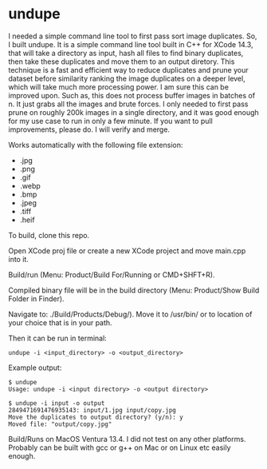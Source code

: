 # undupe

I needed a simple command line tool to first pass sort image duplicates. So, I built undupe. It is a simple command line tool built in C++ for XCode 14.3, that will take a directory as input, hash all files to find binary duplicates, then take these duplicates and move them to an output diretory. This technique is a fast and efficient way to reduce duplicates and prune your dataset before similarity ranking the image duplicates on a deeper level, which will take much more processing power. I am sure this can be improved upon. Such as, this does not process buffer images in batches of n. It just grabs all the images and brute forces. I only needed to first pass prune on roughly 200k images in a single directory, and it was good enough for my use case to run in only a few minute. If you want to pull improvements, please do. I will verify and merge.

Works automatically with the following file extension:
* .jpg
* .png
* .gif
* .webp
* .bmp
* .jpeg
* .tiff
* .heif

To build, clone this repo.

Open XCode proj file or create a new XCode project and move main.cpp into it.

Build/run (Menu: Product/Build For/Running or CMD+SHFT+R).

Compiled binary file will be in the build directory (Menu: Product/Show Build Folder in Finder). 

Navigate to: ./Build/Products/Debug/). Move it to /usr/bin/ or to location of your choice that is in your path.

Then it can be run in terminal:

```
undupe -i <input_directory> -o <output_directory>
```

Example output:
```
$ undupe 
Usage: undupe -i <input directory> -o <output directory>

$ undupe -i input -o output
2849471691476935143: input/1.jpg input/copy.jpg
Move the duplicates to output directory? (y/n): y
Moved file: "output/copy.jpg"
```

Build/Runs on MacOS Ventura 13.4. I did not test on any other platforms. Probably can be built with gcc or g++ on Mac or on Linux etc easily enough.
